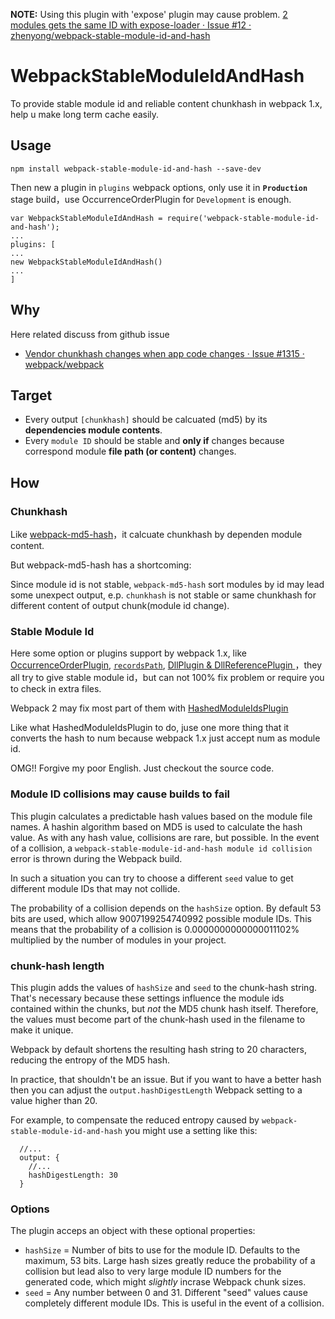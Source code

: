 **NOTE:** Using this plugin with 'expose' plugin may cause problem. [2 modules gets the same ID with expose-loader · Issue #12 · zhenyong/webpack-stable-module-id-and-hash](https://github.com/zhenyong/webpack-stable-module-id-and-hash/issues/12)

# WebpackStableModuleIdAndHash

To provide stable module id and reliable content chunkhash in webpack 1.x, help u make long term cache easily.

## Usage


```
npm install webpack-stable-module-id-and-hash --save-dev

```

Then new a plugin in `plugins` webpack options, only use it in **`Production`** stage build，use OccurrenceOrderPlugin for `Development` is enough.

```
var WebpackStableModuleIdAndHash = require('webpack-stable-module-id-and-hash');
...
plugins: [
...
new WebpackStableModuleIdAndHash()
...
]
```

## Why

Here related discuss from github issue

- [Vendor chunkhash changes when app code changes · Issue #1315 · webpack/webpack](https://github.com/webpack/webpack/issues/1315)

## Target

- Every output `[chunkhash]` should be calcuated (md5) by its **dependencies module contents**.
- Every `module ID` should be stable and **only if** changes because correspond module **file path (or content)** changes.

## How

### Chunkhash

Like [webpack-md5-hash](https://github.com/erm0l0v/webpack-md5-hash)，it calcuate chunkhash by dependen module content. 

But webpack-md5-hash has a shortcoming:

Since module id is not stable, `webpack-md5-hash` sort modules by id may lead some unexpect output, e.p. `chunkhash` is not stable or same chunkhash for different content of output chunk(module id change).

### Stable Module Id

Here some option or plugins support by webpack 1.x, like [OccurrenceOrderPlugin](http://webpack.github.io/docs/list-of-plugins.html#occurrenceorderplugin), [`recordsPath`](http://webpack.github.io/docs/configuration.html#recordspath-recordsinputpath-recordsoutputpath), [DllPlugin & DllReferencePlugin
](http://webpack.github.io/docs/list-of-plugins.html#dllplugin)，they all try to give stable module id，but can not 100% fix problem or require you to check in extra files.

Webpack 2 may fix most part of them with [HashedModuleIdsPlugin](https://github.com/webpack/webpack/blob/master/lib/HashedModuleIdsPlugin.js)

Like what HashedModuleIdsPlugin to do, juse one more thing that it converts the hash to num because webpack 1.x just accept num as module id.

OMG!! Forgive my poor English. Just checkout the source code.

### Module ID collisions may cause builds to fail

This plugin calculates a predictable hash values based on the module file 
names. A hashin algorithm based on MD5 is used to calculate the hash value. 
As with any hash value, collisions are rare, but possible. In the event of a 
collision, a `webpack-stable-module-id-and-hash module id collision` error is
thrown during the Webpack build.
  
In such a situation you can try to choose a different `seed` value to get 
different module IDs that may not collide.
   
The probability of a collision depends on the `hashSize` option. By default 
53 bits are used, which allow 9007199254740992 possible module IDs. This means 
that the probability of a collision is 0.0000000000000011102% multiplied by 
the number of modules in your project.

### chunk-hash length

This plugin adds the values of `hashSize` and `seed` to the chunk-hash string.
That's necessary because these settings influence the module ids contained 
within the chunks, but *not* the MD5 chunk hash itself. Therefore, the values 
must become part of the chunk-hash used in the filename to make it unique.
 
Webpack by default shortens the resulting hash string to 20 characters, reducing
the entropy of the MD5 hash.

In practice, that shouldn't be an issue. But if you want to have a better 
hash then you can adjust the `output.hashDigestLength` Webpack setting to a 
value higher than 20.

For example, to compensate the reduced entropy caused by 
`webpack-stable-module-id-and-hash` you might use a setting like this:

```
  //...
  output: {
    //...
    hashDigestLength: 30
  }
```

### Options

The plugin acceps an object with these optional properties:
 
- `hashSize` = Number of bits to use for the module ID. Defaults to the 
maximum, 53 bits. Large hash sizes greatly reduce the probability of a 
collision but lead also to very large module ID numbers for the generated 
code, which might *slightly* incrase Webpack chunk sizes.
- `seed` = Any number between 0 and 31. Different "seed" values cause 
completely different module IDs. This is useful in the event of a collision. 
